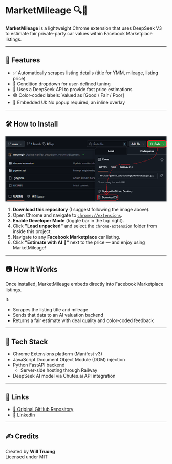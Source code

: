 # MarketMileage 🔍🚗

**MarketMileage** is a lightweight Chrome extension that uses DeepSeek V3 to estimate fair private-party car values within Facebook Marketplace listings.

---

## 🚀 Features
- ✅ Automatically scrapes listing details (title for YMM, mileage, listing price)
- 🧠 Condition dropdown for user-defined tuning
- 🤖 Uses a DeepSeek API to provide fast price estimations
- 🟢 Color-coded labels: Valued as [Good / Fair / Poor]
- 📍 Embedded UI: No popup required, an inline overlay

---

## 🛠 How to Install

![Download instructions](.github/assets/tutorial.png)
1. **Download this repository** (I suggest following the image above).
2. Open Chrome and navigate to [`chrome://extensions`](chrome://extensions).
3. **Enable Developer Mode** (toggle bar in the top right).
4. Click **"Load unpacked"** and select the `chrome-extension` folder from inside this project.
5. Navigate to any **Facebook Marketplace** car listing.
6. Click **"Estimate with AI 🤖"** next to the price — and enjoy using MarketMileage!

---

## 📷 How It Works
Once installed, MarketMileage embeds directly into Facebook Marketplace listings.

It:
- Scrapes the listing title and mileage
- Sends that data to an AI valuation backend
- Returns a fair estimate with deal quality and color-coded feedback

---

## 🔧 Tech Stack
- Chrome Extensions platform (Manifest v3)
- JavaScript Document Object Module (DOM) injection
- Python FastAPI backend
  - Server-side hosting through Railway
- DeepSeek AI model via Chutes.ai API integration

---

## 📎 Links
- [🔗 Original GitHub Repository](https://github.com/wtruong0/MarketMileage)
- [📇 LinkedIn](https://www.linkedin.com/in/truongw)

---

## ✍️ Credits
Created by **Will Truong**  
Licensed under MIT
